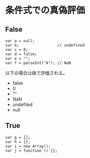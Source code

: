 ﻿# 条件式での真偽評価

## False

```clike
var a = null;
var b;                 // undefined
var c = 0;
var d = false;
var e = "";
var f = parseInt("A"); // NaN
```

以下の場合は偽で評価される。

- false
- 0
- ""
- NaN
- undefiled 
- null

## True

```clike
var g = [];         
var h = {};         
var i = new Array();
var j = function () {};
```
